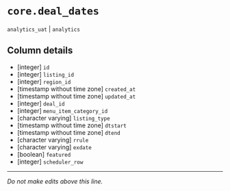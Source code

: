 # `core.deal_dates`
`analytics_uat` | `analytics`

## Column details
* [integer]   `id`
* [integer]   `listing_id`
* [integer]   `region_id`
* [timestamp without time zone] `created_at`
* [timestamp without time zone] `updated_at`
* [integer]   `deal_id`
* [integer]   `menu_item_category_id`
* [character varying] `listing_type`
* [timestamp without time zone] `dtstart`
* [timestamp without time zone] `dtend`
* [character varying] `rrule`
* [character varying] `exdate`
* [boolean]   `featured`
* [integer]   `scheduler_row`

-------------------------------------------------------------------------------
*Do not make edits above this line.*
